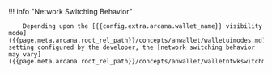 !!! info "Network Switching Behavior"

        Depending upon the [{{config.extra.arcana.wallet_name}} visibility mode]({{page.meta.arcana.root_rel_path}}/concepts/anwallet/walletuimodes.md) setting configured by the developer, the [network switching behavior may vary]({{page.meta.arcana.root_rel_path}}/concepts/anwallet/walletntwkswitchmode.md).
